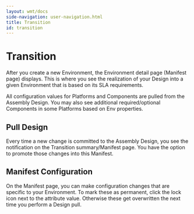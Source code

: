 ```yaml
---
layout: wmt/docs
side-navigation: user-navigation.html
title: Transition
id: transition
---
```


# Transition

After you create a new Environment, the Environment detail page (Manifest page) displays. This is where you see the realization of your Design into a given Environment that is based on its SLA requirements.

All configuration values for Platforms and Components are pulled from the Assembly Design. You may also see additional required/optional Components in some Platforms based on Env properties.

## Pull Design

Every time a new change is committed to the Assembly Design, you see the notification on the Transition summary/Manifest page. You have the option to promote those changes into this Manifest.

## Manifest Configuration

On the Manifest page, you can make configuration changes that are specific to your Environment. To mark these as permanent, click the lock icon next to the attribute value. Otherwise these get overwritten the next time you perform a Design pull.
